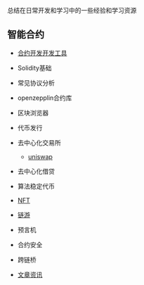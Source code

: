 总结在日常开发和学习中的一些经验和学习资源

## 智能合约

- [合约开发开发工具](./smartContract/utils/README.md)
- Solidity基础
- 常见协议分析
- openzepplin合约库
- 区块浏览器
- 代币发行
- 去中心化交易所
  - [uniswap](./smartContract/uniswap/README.md)

- 去中心化借贷
- 算法稳定代币
- [NFT](./smartContract/NFT/README.md)
- [链游](./smartContract/game/README.md)
- 预言机
- 合约安全
- 跨链桥
- [文章资讯](./news/README.md)

